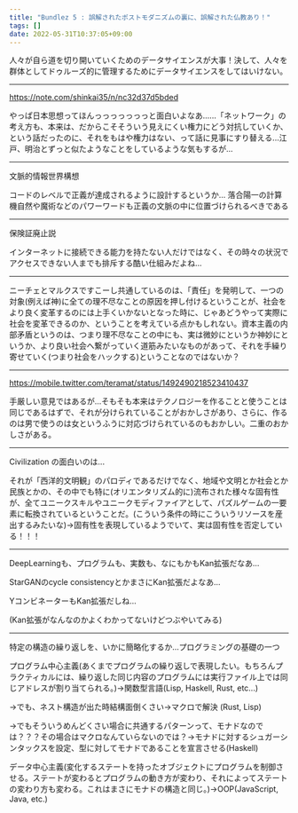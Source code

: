 ```yaml
---
title: "Bundlez 5 : 誤解されたポストモダニズムの裏に、誤解された仏教あり！"
tags: []
date: 2022-05-31T10:37:05+09:00
---
```


人々が自ら道を切り開いていくためのデータサイエンスが大事！決して、人々を群体としてドゥルーズ的に管理するためにデータサイエンスをしてはいけない。

***

https://note.com/shinkai35/n/nc32d37d5bded

やっぱ日本思想ってほんっっっっっっっと面白いよなあ......「ネットワーク」の考え方も、本来は、だからこそそういう見えにくい権力にどう対抗していくか、という話だったのに、それをもはや権力はない、って話に見事にすり替える...江戸、明治とずっと似たようなことをしているような気もするが...

***

文脈的情報世界構想

コードのレベルで正義が達成されるように設計するというか...
落合陽一の計算機自然や魔術などのパワーワードも正義の文脈の中に位置づけられるべきである

***

保険証廃止説

インターネットに接続できる能力を持たない人だけではなく、その時々の状況でアクセスできない人までも排斥する酷い仕組みだよね...

***

ニーチェとマルクスですこーし共通しているのは、「責任」を発明して、一つの対象(例えば神)に全ての理不尽なことの原因を押し付けるということが、社会をより良く変革するのには上手くいかないとなった時に、じゃあどうやって実際に社会を変革できるのか、ということを考えている点かもしれない。資本主義の内部矛盾というのは、つまり理不尽なことの中にも、実は微妙にというか神妙にというか、より良い社会へ繋がっていく道筋みたいなものがあって、それを手繰り寄せていく(つまり社会をハックする)ということなのではないか？

***

https://mobile.twitter.com/teramat/status/1492490218523410437

手厳しい意見ではあるが...そもそも本来はテクノロジーを作ることと使うことは同じであるはずで、それが分けられていることがおかしさがあり、さらに、作るのは男で使うのは女というふうに対応づけられているのもおかしい。二重のおかしさがある。

***

Civilization の面白いのは...

それが「西洋的文明観」のパロディであるだけでなく、地域や文明とか社会とか民族とかの、その中でも特に(オリエンタリズム的に)流布された様々な固有性が、全てユニークスキルやユニークモディファイアとして、パズルゲームの一要素に転換されているということだ。(こういう条件の時にこういうリソースを産出するみたいな)→固有性を表現しているようでいて、実は固有性を否定している！！！

***

DeepLearningも、プログラムも、実数も、なにもかもKan拡張だなあ...

StarGANのcycle consistencyとかまさにKan拡張だよなあ...

YコンビネーターもKan拡張だしね...

(Kan拡張がなんなのかよくわかってないけどつぶやいてみる)

***

特定の構造の繰り返しを、いかに簡略化するか...プログラミングの基礎の一つ

プログラム中心主義(あくまでプログラムの繰り返しで表現したい。もちろんプラクティカルには、繰り返した同じ内容のプログラムには実行ファイル上では同じアドレスが割り当てられる。)→関数型言語(Lisp, Haskell, Rust, etc...)

→でも、ネスト構造が出た時結構面倒くさい→マクロで解決 (Rust, Lisp)

→でもそういうめんどくさい場合に共通するパターンって、モナドなのでは？？？その場合はマクロなんていらないのでは？→モナドに対するシュガーシンタックスを設定、型に対してモナドであることを宣言させる(Haskell)

データ中心主義(変化するステートを持ったオブジェクトにプログラムを制御させる。ステートが変わるとプログラムの動き方が変わり、それによってステートの変わり方も変わる。これはまさにモナドの構造と同じ。)→OOP(JavaScript, Java, etc.)